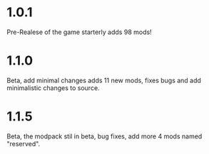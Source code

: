 # 1.0.1

Pre-Realese of the game starterly adds 98 mods!

# 1.1.0

Beta, add minimal changes adds 11 new mods, fixes bugs and add minimalistic changes to source.

# 1.1.5

Beta, the modpack stil in beta, bug fixes, add more 4 mods named "reserved".
